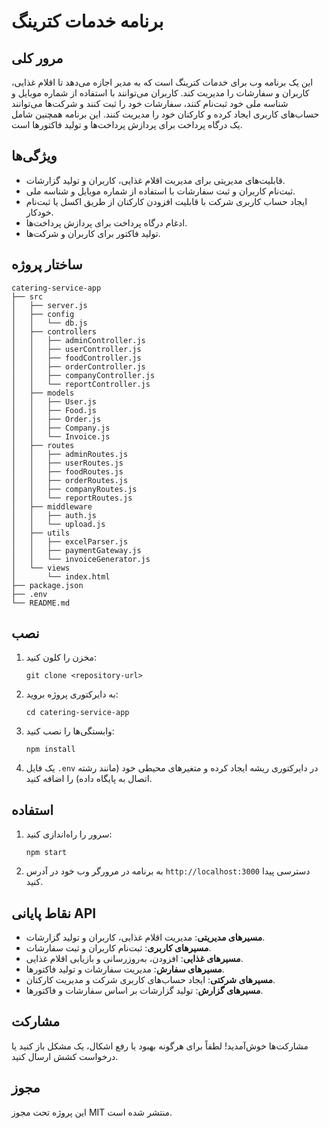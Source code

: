 # برنامه خدمات کترینگ

## مرور کلی
این یک برنامه وب برای خدمات کترینگ است که به مدیر اجازه می‌دهد تا اقلام غذایی، کاربران و سفارشات را مدیریت کند. کاربران می‌توانند با استفاده از شماره موبایل و شناسه ملی خود ثبت‌نام کنند، سفارشات خود را ثبت کنند و شرکت‌ها می‌توانند حساب‌های کاربری ایجاد کرده و کارکنان خود را مدیریت کنند. این برنامه همچنین شامل یک درگاه پرداخت برای پردازش پرداخت‌ها و تولید فاکتورها است.

## ویژگی‌ها
- قابلیت‌های مدیریتی برای مدیریت اقلام غذایی، کاربران و تولید گزارشات.
- ثبت‌نام کاربران و ثبت سفارشات با استفاده از شماره موبایل و شناسه ملی.
- ایجاد حساب کاربری شرکت با قابلیت افزودن کارکنان از طریق اکسل یا ثبت‌نام خودکار.
- ادغام درگاه پرداخت برای پردازش پرداخت‌ها.
- تولید فاکتور برای کاربران و شرکت‌ها.

## ساختار پروژه
```
catering-service-app
├── src
│   ├── server.js
│   ├── config
│   │   └── db.js
│   ├── controllers
│   │   ├── adminController.js
│   │   ├── userController.js
│   │   ├── foodController.js
│   │   ├── orderController.js
│   │   ├── companyController.js
│   │   └── reportController.js
│   ├── models
│   │   ├── User.js
│   │   ├── Food.js
│   │   ├── Order.js
│   │   ├── Company.js
│   │   └── Invoice.js
│   ├── routes
│   │   ├── adminRoutes.js
│   │   ├── userRoutes.js
│   │   ├── foodRoutes.js
│   │   ├── orderRoutes.js
│   │   ├── companyRoutes.js
│   │   └── reportRoutes.js
│   ├── middleware
│   │   ├── auth.js
│   │   └── upload.js
│   ├── utils
│   │   ├── excelParser.js
│   │   ├── paymentGateway.js
│   │   └── invoiceGenerator.js
│   └── views
│       └── index.html
├── package.json
├── .env
└── README.md
```

## نصب
1. مخزن را کلون کنید:
   ```
   git clone <repository-url>
   ```
2. به دایرکتوری پروژه بروید:
   ```
   cd catering-service-app
   ```
3. وابستگی‌ها را نصب کنید:
   ```
   npm install
   ```
4. یک فایل `.env` در دایرکتوری ریشه ایجاد کرده و متغیرهای محیطی خود (مانند رشته اتصال به پایگاه داده) را اضافه کنید.

## استفاده
1. سرور را راه‌اندازی کنید:
   ```
   npm start
   ```
2. به برنامه در مرورگر وب خود در آدرس `http://localhost:3000` دسترسی پیدا کنید.

## نقاط پایانی API
- **مسیرهای مدیریتی**: مدیریت اقلام غذایی، کاربران و تولید گزارشات.
- **مسیرهای کاربری**: ثبت‌نام کاربران و ثبت سفارشات.
- **مسیرهای غذایی**: افزودن، به‌روزرسانی و بازیابی اقلام غذایی.
- **مسیرهای سفارش**: مدیریت سفارشات و تولید فاکتورها.
- **مسیرهای شرکتی**: ایجاد حساب‌های کاربری شرکت و مدیریت کارکنان.
- **مسیرهای گزارش**: تولید گزارشات بر اساس سفارشات و فاکتورها.

## مشارکت
مشارکت‌ها خوش‌آمدید! لطفاً برای هرگونه بهبود یا رفع اشکال، یک مشکل باز کنید یا درخواست کشش ارسال کنید.

## مجوز
این پروژه تحت مجوز MIT منتشر شده است.